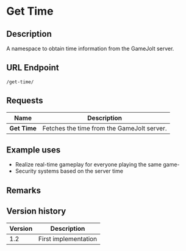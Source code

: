 # Get Time

## Description

A namespace to obtain time information from the GameJolt server.

## URL Endpoint

```
/get-time/
```

## Requests

Name							| Description
---								| ---
__Get Time__					| Fetches the time from the GameJolt server.

## Example uses

- Realize real-time gameplay for everyone playing the same game-
- Security systems based on the server time

## Remarks

## Version history

Version		| Description
---			| ---
1.2			| First implementation